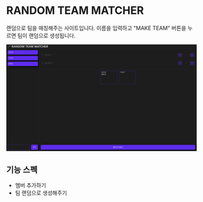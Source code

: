 # RANDOM TEAM MATCHER

랜덤으로 팀을 매칭해주는 사이트입니다. 이름을 입력하고 "MAKE TEAM" 버튼을 누르면 팀이 랜덤으로 생성됩니다.

![sample](./asset/sample.png)

## 기능 스펙

- 멤버 추가하기
- 팀 랜덤으로 생성해주기
